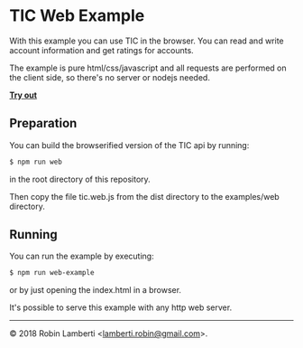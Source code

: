 # TIC Web Example
With this example you can use TIC in the browser. You can read and write account information and get ratings for accounts.

The example is pure html/css/javascript and all requests are performed on the client side, so there's no server or nodejs needed.

[__Try out__](https://cdn.rawgit.com/cr0ssing/tic.api.js/master/examples/web/)

## Preparation
You can build the browserified version of the TIC api by running:
```sh
$ npm run web
```
in the root directory of this repository. 

Then copy the file tic.web.js from the dist directory to the examples/web directory.

## Running
You can run the example by executing:
```sh
$ npm run web-example
```
or by just opening the index.html in a browser.

It's possible to serve this example with any http web server.

* * *

&copy; 2018 Robin Lamberti \<lamberti.robin@gmail.com\>.
